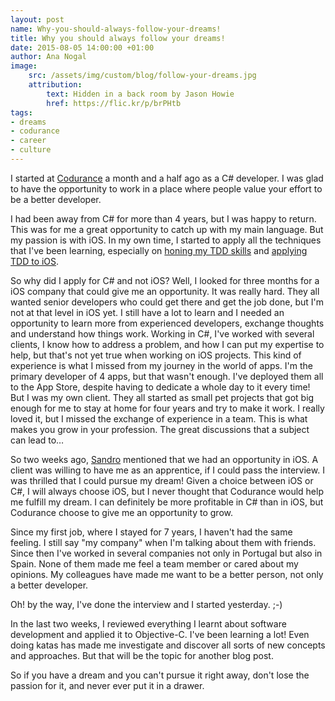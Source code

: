 ```yaml
---
layout: post
name: Why-you-should-always-follow-your-dreams!
title: Why you should always follow your dreams!
date: 2015-08-05 14:00:00 +01:00
author: Ana Nogal
image:
    src: /assets/img/custom/blog/follow-your-dreams.jpg
    attribution:
        text: Hidden in a back room by Jason Howie
        href: https://flic.kr/p/brPHtb
tags:
- dreams
- codurance
- career
- culture
---
```

I started at [Codurance](http://codurance.com/) a month and a half ago as a C# developer. I was glad to have the opportunity to work in a place where people value your effort to be a better developer.

I had been away from C# for more than 4 years, but I was happy to return. This was for me a great opportunity to catch up with my main language. But my passion is with iOS. In my own time, I started to apply all the techniques that I've been learning, especially on [honing my TDD skills](http://www.ananogal.com/blog/starting-your-tdd-journey/) and [applying TDD to iOS](http://codurance.com/2015/07/13/How-to-start-doing-TDD-in-iOS/).

So why did I apply for C# and not iOS? Well, I looked for three months for a iOS company that could give me an opportunity. It was really hard. They all wanted senior developers who could get there and get the job done, but I'm not at that level in iOS yet. I still have a lot to learn and I needed an opportunity to learn more from experienced developers, exchange thoughts and understand how things work. Working in C#, I've worked with several clients, I know how to address a problem, and how I can put my expertise to help, but that's not yet true when working on iOS projects. This kind of experience is what I missed from my journey in the world of apps. I'm the primary developer of 4 apps, but that wasn't enough. I've deployed them all to the App Store, despite having to dedicate a whole day to it every time! But I was my own client. They all started as small pet projects that got big enough for me to stay at home for four years and try to make it work. I really loved it, but I missed the exchange  of experience in a team. This is what makes you grow in your profession. The great discussions that a subject can lead to…

So two weeks ago, [Sandro](https://twitter.com/sandromancuso) mentioned that we had an opportunity in iOS. A client was willing to have me as an apprentice, if I could pass the interview. I was thrilled that I could pursue my dream! Given a choice between iOS or C#, I will always choose iOS, but I never thought that Codurance would help me fulfill my dream. I can definitely be more profitable in C# than in iOS, but Codurance choose to give me an opportunity to grow.

Since my first job, where I stayed for 7 years, I haven't had the same feeling. I still say "my company" when I'm talking about them with friends. Since then I've worked in several companies not only in Portugal but also in Spain. None of them made me feel a team member or cared about my opinions. My colleagues have made me want to be a better person, not only a better developer.

Oh! by the way, I've done the interview and I started yesterday. ;-)

In the last two weeks, I reviewed everything I learnt about software development and applied it to Objective-C. I've been learning a lot! Even doing katas has made me investigate and discover all sorts of new concepts and approaches. But that will be the topic for another blog post.

So if you have a dream and you can't pursue it right away, don't lose the passion for it, and never ever put it in a drawer.
